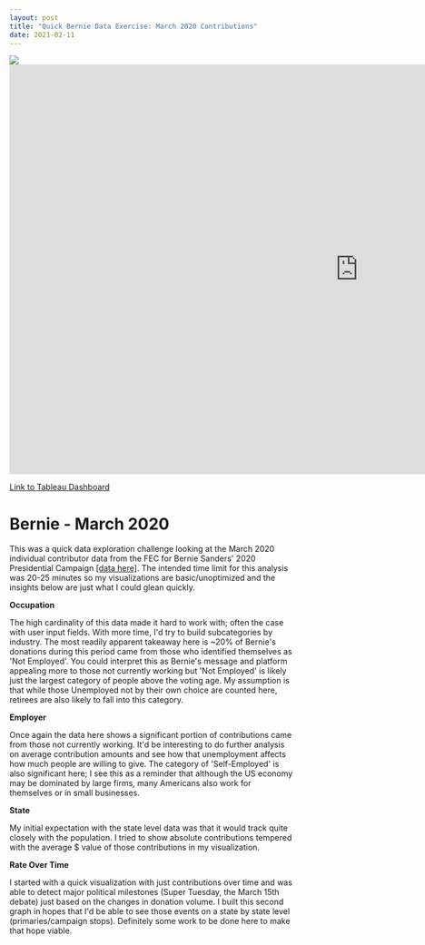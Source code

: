 ```yaml
---
layout: post
title: "Quick Bernie Data Exercise: March 2020 Contributions"
date: 2021-02-11
---
```


<div class='tableauPlaceholder' id='viz1613061172709' style='position: relative'>
  <noscript>
    <a href='#'>
      <img alt=' ' src='https:&#47;&#47;public.tableau.com&#47;static&#47;images&#47;Be&#47;Bernie-March2020&#47;Dashboard1&#47;1_rss.png' style='border: none' />       </a>
  </noscript>
  <object class='tableauViz'  style='display:none;'>
  <param name='host_url' value='https%3A%2F%2Fpublic.tableau.com%2F' /> <param name='embed_code_version' value='3' /> <param name='site_root' value='' />
  <param name='name' value='Bernie-March2020&#47;Dashboard1' />
  <param name='tabs' value='no' />
  <param name='toolbar' value='yes' />
  <param name='static_image' value='https:&#47;&#47;public.tableau.com&#47;static&#47;images&#47;Be&#47;Bernie-March2020&#47;Dashboard1&#47;1.png' />
  <param name='animate_transition' value='yes' />
  <param name='display_static_image' value='yes' />
  <param name='display_spinner' value='yes' />
  <param name='display_overlay' value='yes' />
  <param name='display_count' value='yes' />
  <param name='language' value='en' />
  <param name='filter' value='publish=yes' />
  </object>
</div>


<iframe seamless frameborder="0" src="https:&#47;&#47;public.tableau.com&#47;static&#47;images&#47;Be&#47;Bernie-March2020&#47;Dashboard1&#47;1.png" width = '1228' height = '722' scrolling='yes' ></iframe>    


[Link to Tableau Dashboard](https://public.tableau.com/profile/jerry.vaughan#!/vizhome/Bernie-March2020/Dashboard1)
# Bernie - March 2020

This was a quick data exploration challenge looking at the March 2020 individual contributor data from the FEC for Bernie Sanders' 2020 Presidential Campaign [[data here]](https://www.fec.gov/data/receipts/individual-contributions/?committee_id=C00696948&two_year_transaction_period=2020&min_date=03%2F01%2F2020&max_date=03%2F31%2F2020).  The intended time limit for this analysis was 20-25 minutes so my visualizations are basic/unoptimized and the insights below are just what I could glean quickly.

**Occupation**

The high cardinality of this data made it hard to work with; often the case with user input fields.  With more time, I'd try to build subcategories by industry.  The most readily apparent takeaway here is ~20% of Bernie's donations during this period came from those who identified themselves as 'Not Employed'.  You could interpret this as Bernie's message and platform appealing more to those not currently working but 'Not Employed' is likely just the largest category of people above the voting age.  My assumption is that while those Unemployed not by their own choice are counted here, retirees are also likely to fall into this category.

**Employer**

Once again the data here shows a significant portion of contributions came from those not currently working.  It'd be interesting to do further analysis on average contribution amounts and see how that unemployment affects how much people are willing to give.  The category of 'Self-Employed' is also significant here; I see this as a reminder that although the US economy may be dominated by large firms, many Americans also work for themselves or in small businesses.

**State**

My initial expectation with the state level data was that it would track quite closely with the population.  I tried to show absolute contributions tempered with the average $ value of those contributions in my visualization.

**Rate Over Time**

I started with a quick visualization with just contributions over time and was able to detect major political milestones (Super Tuesday, the March 15th debate) just based on the changes in donation volume.  I built this second graph in hopes that I'd be able to see those events on a state by state level (primaries/campaign stops).  Definitely some work to be done here to make that hope viable.

